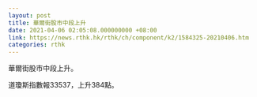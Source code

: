 ```yaml
---
layout: post
title: 華爾街股市中段上升
date: 2021-04-06 02:05:08.000000000 +08:00
link: https://news.rthk.hk/rthk/ch/component/k2/1584325-20210406.htm
categories: rthk
---
```


華爾街股市中段上升。

道瓊斯指數報33537，上升384點。
